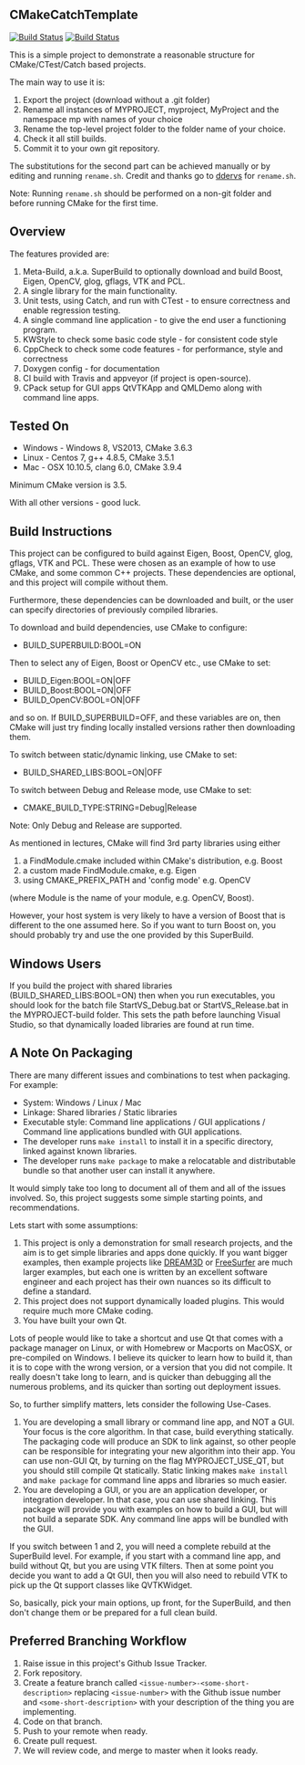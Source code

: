 CMakeCatchTemplate
------------------

[![Build Status](https://travis-ci.org/MattClarkson/CMakeCatchTemplate.svg?branch=master)](https://travis-ci.org/MattClarkson/CMakeCatchTemplate)
[![Build Status](https://ci.appveyor.com/api/projects/status/5pm89ej732c1ekf0/branch/master)](https://ci.appveyor.com/project/MattClarkson/cmakecatchtemplate)


This is a simple project to demonstrate a reasonable
structure for CMake/CTest/Catch based projects.

The main way to use it is:
 1. Export the project (download without a .git folder)
 2. Rename all instances of MYPROJECT, myproject, MyProject and the namespace mp with names of your choice
 3. Rename the top-level project folder to the folder name of your choice.
 4. Check it all still builds.
 5. Commit it to your own git repository.
 
The substitutions for the second part can be achieved manually or by editing and running `rename.sh`.
Credit and thanks go to [ddervs](https://github.com/ddervs) for `rename.sh`.

Note: Running `rename.sh` should be performed on a non-git folder and before running CMake for the first time.


Overview
--------

The features provided are:
 1. Meta-Build, a.k.a. SuperBuild to optionally download and build Boost, Eigen, OpenCV, glog, gflags, VTK and PCL.
 2. A single library for the main functionality.
 3. Unit tests, using Catch, and run with CTest - to ensure correctness and enable regression testing.
 4. A single command line application - to give the end user a functioning program.
 5. KWStyle to check some basic code style - for consistent code style
 6. CppCheck to check some code features - for performance, style and correctness
 7. Doxygen config - for documentation
 8. CI build with Travis and appveyor (if project is open-source).
 9. CPack setup for GUI apps QtVTKApp and QMLDemo along with command line apps.


Tested On
-----------------------------

 * Windows - Windows 8, VS2013, CMake 3.6.3
 * Linux - Centos 7, g++ 4.8.5, CMake 3.5.1
 * Mac - OSX 10.10.5, clang 6.0, CMake 3.9.4

Minimum CMake version is 3.5.

With all other versions - good luck.


Build Instructions
-----------------------------

This project can be configured to build against Eigen, Boost, OpenCV, glog, gflags, VTK and PCL.
These were chosen as an example of how to use CMake, and some common
C++ projects. These dependencies are optional, and this project
will compile without them.

Furthermore, these dependencies can be downloaded and built,
or the user can specify directories of previously compiled
libraries.

To download and build dependencies, use CMake to configure:

  * BUILD_SUPERBUILD:BOOL=ON

Then to select any of Eigen, Boost or OpenCV etc., use CMake to set:

  * BUILD_Eigen:BOOL=ON|OFF
  * BUILD_Boost:BOOL=ON|OFF
  * BUILD_OpenCV:BOOL=ON|OFF

and so on. If BUILD_SUPERBUILD=OFF, and these variables are on, then CMake will just try finding
locally installed versions rather then downloading them.

To switch between static/dynamic linking, use CMake to set:

  * BUILD_SHARED_LIBS:BOOL=ON|OFF

To switch between Debug and Release mode, use CMake to set:

  * CMAKE_BUILD_TYPE:STRING=Debug|Release

Note: Only Debug and Release are supported. 

As mentioned in lectures, CMake will find 3rd party libraries using either
  1. a FindModule.cmake included within CMake's distribution, e.g. Boost
  2. a custom made FindModule.cmake, e.g. Eigen
  3. using CMAKE_PREFIX_PATH and 'config mode' e.g. OpenCV

(where Module is the name of your module, e.g. OpenCV, Boost).

However, your host system is very likely to have a version of Boost that
is different to the one assumed here. So if you want to turn Boost on,
you should probably try and use the one provided by this SuperBuild.


Windows Users
-------------

If you build the project with shared libraries (BUILD_SHARED_LIBS:BOOL=ON)
then when you run executables, you should look for the batch file
StartVS_Debug.bat or StartVS_Release.bat in the MYPROJECT-build folder.
This sets the path before launching Visual Studio, so that dynamically
loaded libraries are found at run time.


A Note On Packaging
-------------------

There are many different issues and combinations to test when packaging. For example:

 * System: Windows / Linux / Mac
 * Linkage: Shared libraries / Static libraries
 * Executable style: Command line applications / GUI applications / Command line applications bundled with GUI applications.
 * The developer runs ```make install``` to install it in a specific directory, linked against known libraries.
 * The developer runs ```make package``` to make a relocatable and distributable bundle so that another user can install it anywhere.

It would simply take too long to document all of them and all of the issues involved. So, this project suggests
some simple starting points, and recommendations.

Lets start with some assumptions:

 1. This project is only a demonstration for small research projects, and the aim is to get simple libraries and apps done quickly. If you want bigger examples, then example projects like [DREAM3D](https://github.com/BlueQuartzSoftware/DREAM3D) or [FreeSurfer](https://github.com/freesurfer/freesurfer) are much larger examples, but each one is written by an excellent software engineer and each project has their own nuances so its difficult to define a standard.
 2. This project does not support dynamically loaded plugins. This would require much more CMake coding.
 3. You have built your own Qt.

Lots of people would like to take a shortcut and use Qt that comes with a package manager on Linux,
or with Homebrew or Macports on MacOSX, or pre-compiled on Windows. I believe its quicker to
learn how to build it, than it is to cope with the wrong version, or a version that you did not compile.
It really doesn't take long to learn, and is quicker than debugging all the numerous problems, and its
quicker than sorting out deployment issues.

So, to further simplify matters, lets consider the following Use-Cases.

 1. You are developing a small library or command line app, and NOT a GUI. Your focus is the core algorithm. In that case, build everything statically. The packaging code will produce an SDK to link against, so other people can be responsible for integrating your new algorithm into their app. You can use non-GUI Qt, by turning on the flag MYPROJECT_USE_QT, but you should still compile Qt statically. Static linking makes ```make install``` and ```make package``` for command line apps and libraries so much easier.
 2. You are developing a GUI, or you are an application developer, or integration developer. In that case, you can use shared linking. This package will provide you with examples on how to build a GUI, but will not build a separate SDK. Any command line apps will be bundled with the GUI.

If you switch between 1 and 2, you will need a complete rebuild at the SuperBuild level.
For example, if you start with a command line app, and build without Qt, but you are using VTK filters.
Then at some point you decide you want to add a Qt GUI, then you will also need to rebuild VTK to pick up the
Qt support classes like QVTKWidget.

So, basically, pick your main options, up front, for the SuperBuild, and then don't change them or be prepared for a full clean build.


Preferred Branching Workflow
----------------------------

 1. Raise issue in this project's Github Issue Tracker.
 2. Fork repository.
 3. Create a feature branch called ```<issue-number>-<some-short-description>```
    replacing ```<issue-number>``` with the Github issue number
    and ```<some-short-description>``` with your description of the thing you are implementing.
 4. Code on that branch.
 5. Push to your remote when ready.
 6. Create pull request.
 7. We will review code, and merge to master when it looks ready.
